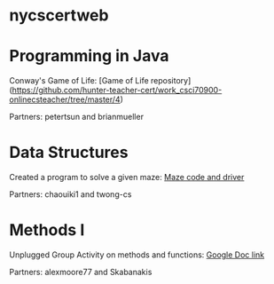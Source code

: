 # nycscertweb

# Programming in Java
Conway's Game of Life: [Game of Life repository] (https://github.com/hunter-teacher-cert/work_csci70900-onlinecsteacher/tree/master/4)

Partners: petertsun and brianmueller

# Data Structures
Created a program to solve a given maze: [Maze code and driver](https://github.com/hunter-teacher-cert/work_csci70900-onlinecsteacher/tree/master/ds/maze)

Partners: chaouiki1 and twong-cs

# Methods I
Unplugged Group Activity on methods and functions:
[Google Doc link](https://docs.google.com/document/d/1RVZExBM5fEi9dlxuF531NjxR1GEzJaLMe5nLaNlf_bY/edit?usp=sharing)

Partners: alexmoore77 and Skabanakis
